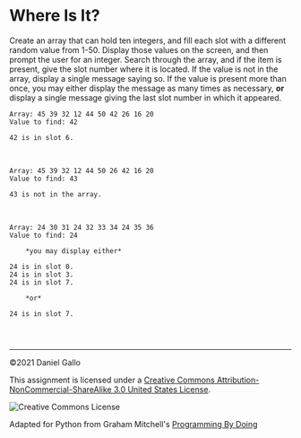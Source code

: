 # Where Is It?


Create an array that can hold ten integers, and fill each slot
with a different random value from 1-50. Display those values on the
screen, and then prompt the user for an integer. Search through the
array, and if the item is present, give the slot number where it is
located. If the value is not in the array, display a single message
saying so. If the value is present more than once, you may either
display the message as many times as necessary, **or**
display a single message giving the last slot number in which it
appeared.



```
Array: 45 39 32 12 44 50 42 26 16 20
Value to find: 42

42 is in slot 6.

```

 



```
Array: 45 39 32 12 44 50 26 42 16 20
Value to find: 43

43 is not in the array.

```

 



```
Array: 24 30 31 24 32 33 34 24 35 36
Value to find: 24

    *you may display either*

24 is in slot 0.
24 is in slot 3.
24 is in slot 7.

    *or*

24 is in slot 7.

```


```



```



---


©2021 Daniel Gallo


This assignment is licensed under a
[Creative Commons Attribution-NonCommercial-ShareAlike 3.0 United States License](https://creativecommons.org/licenses/by-nc-sa/3.0/us/deed.en_US).  

![Creative Commons License](images/by-nc-sa.png)





Adapted for Python from Graham Mitchell's [Programming By Doing](https://programmingbydoing.com/)